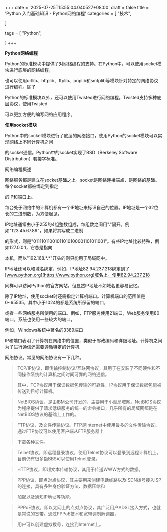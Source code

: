 +++
date = '2025-07-25T15:55:04.040527+08:00'
draft = false
title = 'Python 入门基础知识 - Python网络编程'
categories = [
    "技术",

]

tags = [
    "Python",

]
+++

**Python网络编程**

Python的标准模块中提供了对网络编程的支持。在Python中，可以使用socket模块进行底层的网络编程，

也可以使用urllib、httplib、ftplib、poplib和smtplib等模块针对特定的网络协议进行编程。除了

Python的标准模块以外，还可以使用Twisted进行网络编程。Twisted支持多种底层协议，使用Twisted

可以更加方便的编写网络应用程序。

**使用socket模块**

Python中的socket模块进行了底层的网络接口，使用Python的socket模块可以实现网络上不同计算机之间

的socket通信。Python中的socket实现了BSD（Berkeley Software Distribution）套接字标准。

网络编程概述

网络服务都是建立在socket基础之上。socket是网络连接端点，是网络的基础。每个socket都被绑定到指定

的IP和端口上。

每台处于网络中的计算机都有一个IP地址来标识自己的位置。IP地址是一个32位长的二进制数，为方便起见，

IP地址通常由小于255的4组整数组成，每组数之间用"."隔开。例如"123.45.67.89"，如果将其写成二进制

的形式，则是"01111011001011010100001101011001"。有些IP地址比较特殊，例如127.0.0.1，它总是指向

本机，而以"192.168.\*.\*"开头的则只能用于局域网中。

IP地址还可以和域名绑定，例如，IP地址82.94.237.218绑定到了[www.python.org](https://www.python.org)域名上。使用82.94.237.218

同样可以访问Python的官方网站，但显然IP地址不如域名更容易记忆。

除了IP地址，使用socket时还需指定计算机端口。计算机端口的范围值是0~65535，其中小于1024的都是系统所保留的端口，

或者一些网络服务所使用的端口。例如，FTP服务使用21端口，Web服务使用80端口，系统也使用一些较大的端口，

例如，Windows系统中著名的3389端口

IP和端口表明了计算机在网络中的位置，类似于邮政编码和详细地址。计算机之间为了进行通信还需要遵循特定的计算机

网络协议。常见的网络协议有一下几种。

> TCP/IP协议，即传输控制协议/互联网协议，其用于在安装了不同硬件和不同操作系统的计算机之间时间可靠的网络通信。
>
> 其中，TCP协议用于保证数据包传输的可靠性，IP协议用于保证数据包能被传送到目标计算机。

> NetBIOS协议，是由IBM公司开发的，主要用于小型局域网。NetBIOS协议为程序提供了请求低级服务的统一的命令接口，几乎所有的局域网都是在NetBIOS协议的基础上工作的。

> FTP协议，及文件传输协议。FTP是Internet中使用最多的文件传输协议。通过FTP协议可以使用客户端从FTP服务器上
>
> 下载各种文件。

> Telnet协议，即远程登录协议，使用Telnet协议可以登录到远程计算机上。目前仍有很多额BBS可以使用Telnet登录。

> HTTP协议，即超文本传输协议，其用于传送WWW方式的数据。

> PPP协议，即点对点协议，其主要用来创建电话线路以及ISDN拨号接入ISP的连接，具有多种身份验证方法、数据压缩和
>
> 加密以及通知IP地址等功能。

> PPPoE协议，即以太网上的点对点协议，其广泛用户ADSL接入方式，也就是常说的宽带。通过PPPoE技术和宽带调制解调器，
>
> 用户可以创建虚拟拨号，连接到Internet上。
